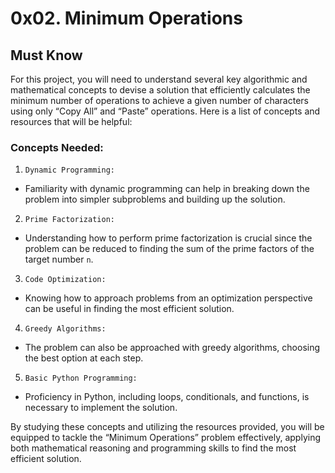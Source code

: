 # 0x02. Minimum Operations

## Must Know

For this project, you will need to understand several key algorithmic and mathematical concepts to devise a solution that efficiently calculates the minimum number of operations to achieve a given number of characters using only “Copy All” and “Paste” operations. Here is a list of concepts and resources that will be helpful:

### Concepts Needed:

1. `Dynamic Programming:`
* Familiarity with dynamic programming can help in breaking down the problem into simpler subproblems and building up the solution.

2. `Prime Factorization:`
* Understanding how to perform prime factorization is crucial since the problem can be reduced to finding the sum of the prime factors of the target number `n`.

3. `Code Optimization:`
* Knowing how to approach problems from an optimization perspective can be useful in finding the most efficient solution.

4. `Greedy Algorithms:`
* The problem can also be approached with greedy algorithms, choosing the best option at each step.

5. `Basic Python Programming:`
* Proficiency in Python, including loops, conditionals, and functions, is necessary to implement the solution.

By studying these concepts and utilizing the resources provided, you will be equipped to tackle the “Minimum Operations” problem effectively, applying both mathematical reasoning and programming skills to find the most efficient solution.
